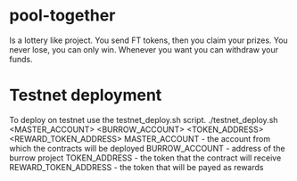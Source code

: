 # pool-together

Is a lottery like project. You send FT tokens, then you claim your prizes. You never lose, you can only win. Whenever you want you can withdraw your funds.

# Testnet deployment
To deploy on testnet use the testnet_deploy.sh script.
./testnet_deploy.sh <MASTER_ACCOUNT> <BURROW_ACCOUNT> <TOKEN_ADDRESS> <REWARD_TOKEN_ADDRESS>
MASTER_ACCOUNT - the account from which the contracts will be deployed
BURROW_ACCOUNT - address of the burrow project
TOKEN_ADDRESS - the token that the contract will receive
REWARD_TOKEN_ADDRESS - the token that will be payed as rewards